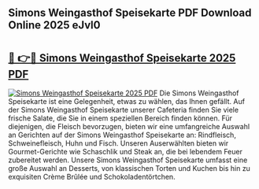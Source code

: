 ## Simons Weingasthof Speisekarte PDF Download Online 2025 eJvl0

# <h2><a href="http://gc9hrg.nevu.top/?p=Simons+Weingasthof+Speisekarte">🔗 👉🔴 Simons Weingasthof Speisekarte 2025 PDF</a></h2>

[![Simons Weingasthof Speisekarte 2025 PDF](https://i.imgur.com/dBaPXMq.png)](http://gc9hrg.nevu.top/?p=Simons+Weingasthof+Speisekarte)
Die Simons Weingasthof Speisekarte ist eine Gelegenheit, etwas zu wählen, das Ihnen gefällt. Auf der Simons Weingasthof Speisekarte unserer Cafeteria finden Sie viele frische Salate, die Sie in einem speziellen Bereich finden können. Für diejenigen, die Fleisch bevorzugen, bieten wir eine umfangreiche Auswahl an Gerichten auf der Simons Weingasthof Speisekarte an: Rindfleisch, Schweinefleisch, Huhn und Fisch. Unseren Auserwählten bieten wir Gourmet-Gerichte wie Schaschlik und Steak an, die bei lebendem Feuer zubereitet werden. Unsere Simons Weingasthof Speisekarte umfasst eine große Auswahl an Desserts, von klassischen Torten und Kuchen bis hin zu exquisiten Crème Brûlée und Schokoladentörtchen.

